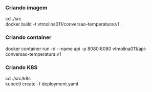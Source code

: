 <h3>Criando imagem<br></h3>
cd ./src<br>
docker build -t vtmolina011/conversao-temperatura:v1 .<br>

<h3>Criando container<br></h3>
docker container run -d --name api -p 8080:8080 vtmolina011/api-conversao-temperatura:v1<br>

<h3>Criando K8S<br></h3>
cd ./src/k8s<br>
kubectl create -f deployment.yaml

